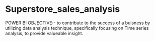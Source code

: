 # Superstore_sales_analysis
POWER BI
OBJECTIVE:- to contribute to the success of a buisness by utilizing data analysis technique,
specifically focusing on Time series analysis, to provide valueable insight.
